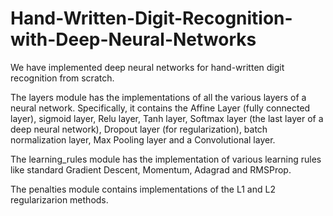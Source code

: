 # Hand-Written-Digit-Recognition-with-Deep-Neural-Networks

We have implemented deep neural networks for hand-written digit recognition from scratch.

The layers module has the implementations of all the various layers of a neural network. Specifically, it contains the Affine Layer (fully connected layer), sigmoid layer, Relu layer, Tanh layer, Softmax layer (the last layer of a deep neural network), Dropout layer (for regularization), batch normalization layer, Max Pooling layer and a Convolutional layer.

The learning_rules module has the implementation of various learning rules like standard Gradient Descent, Momentum, Adagrad and RMSProp.

The penalties module contains implementations of the L1 and L2 regularizarion methods.
